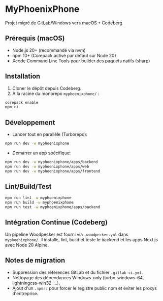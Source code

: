 # MyPhoenixPhone

Projet migré de GitLab/Windows vers macOS + Codeberg.

## Prérequis (macOS)
- Node.js 20+ (recommandé via nvm)
- npm 10+ (Corepack activé par défaut sur Node 20)
- Xcode Command Line Tools pour builder des paquets natifs (sharp)

## Installation
1. Cloner le dépôt depuis Codeberg.
2. À la racine du monorepo `myphoenixphone/` :

```sh
corepack enable
npm ci
```

## Développement
- Lancer tout en parallèle (Turborepo):

```sh
npm run dev -w myphoenixphone
```

- Démarrer un app spécifique:
```sh
npm run dev -w myphoenixphone/apps/backend
npm run dev -w myphoenixphone/apps/web
npm run dev -w myphoenixphone/apps/frontend
```

## Lint/Build/Test
```sh
npm run lint -w myphoenixphone
npm run build -w myphoenixphone
npm run test -w myphoenixphone/apps/backend
```

## Intégration Continue (Codeberg)
Un pipeline Woodpecker est fourni via `.woodpecker.yml` dans `myphoenixphone/`.
Il installe, lint, build et teste le backend et les apps Next.js avec Node 20 Alpine.

## Notes de migration
- Suppression des références GitLab et du fichier `.gitlab-ci.yml`.
- Nettoyage des dépendances Windows-only (turbo-windows-64, lightningcss-win32-…).
- Ajout d'un `.npmrc` pour forcer le registre public npm et éviter les proxys d'entreprise.
